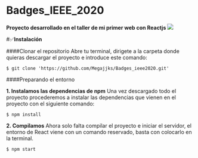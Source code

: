 # Badges_IEEE_2020
**Proyecto desarrollado en el taller de mi primer web con Reactjs**
![](https://jujoru.es/wp-content/uploads/2018/12/2856694f0e244b9-750x375.jpg)


#✅**Instalación**


####Clonar el repositorio
Abre tu terminal, dirigete a la carpeta donde quieras descargar el proyecto e introduce este comando:
~~~
$ git clone 'https://github.com/Megajjks/Badges_ieee2020.git'
~~~

####Preparando el entorno

**1. Instalamos las dependencias de npm**
Una vez descargado todo el proyecto procederemos a instalar las dependencias que vienen en el proyecto con el siguiente comando:
~~~
$ npm install
~~~

**2. Compilamos**
Ahora solo falta compilar el proyecto e iniciar el servidor, el entorno de React viene con un comando reservado, basta con colocarlo en la terminal.
~~~
$ npm start
~~~

